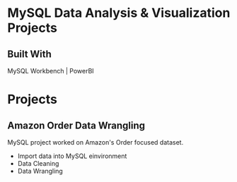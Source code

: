 # MySQL Data Analysis & Visualization Projects

## Built With
MySQL Workbench | PowerBI

# Projects

## Amazon Order Data Wrangling

MySQL project worked on Amazon's Order focused dataset.

* Import data into MySQL einvironment
* Data Cleaning
* Data Wrangling

